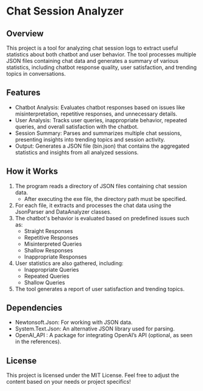 # Chat Session Analyzer

## Overview
This project is a tool for analyzing chat session logs to extract useful statistics about both chatbot and user behavior. The tool processes multiple JSON files containing chat data and generates a summary of various statistics, including chatbot response quality, user satisfaction, and trending topics in conversations.

## Features
- Chatbot Analysis: Evaluates chatbot responses based on issues like misinterpretation, repetitive responses, and unnecessary details.
- User Analysis: Tracks user queries, inappropriate behavior, repeated queries, and overall satisfaction with the chatbot.
- Session Summary: Parses and summarizes multiple chat sessions, presenting insights into trending topics and session activity.
- Output: Generates a JSON file (bin.json) that contains the aggregated statistics and insights from all analyzed sessions.

## How it Works
1. The program reads a directory of JSON files containing chat session data.
    - After executing the exe file, the directory path must be specified.
2. For each file, it extracts and processes the chat data using the JsonParser and DataAnalyzer classes.
3. The chatbot's behavior is evaluated based on predefined issues such as:
    - Straight Responses
    - Repetitive Responses
    - Misinterpreted Queries
    - Shallow Responses
    - Inappropriate Responses
4. User statistics are also gathered, including:
    - Inappropriate Queries
    - Repeated Queries
    - Shallow Queries
5. The tool generates a report of user satisfaction and trending topics.

## Dependencies
- Newtonsoft.Json: For working with JSON data.
- System.Text.Json: An alternative JSON library used for parsing.
- OpenAI_API : A package for integrating OpenAI’s API (optional, as seen in the references).


## License
This project is licensed under the MIT License.
Feel free to adjust the content based on your needs or project specifics!